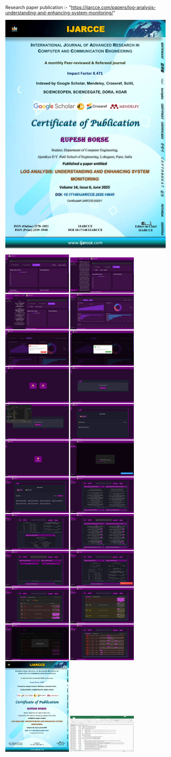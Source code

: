 Research paper publication :- "https://ijarcce.com/papers/log-analysis-understanding-and-enhancing-system-monitoring/"
<div>
  <img src="images/certificate.png">
</div>
<br>
<div>
  <img src="images/1.png" alt="1" width="200"/>
  <img src="images/2.png" alt="2" width="200"/>
  <img src="images/3.png" alt="3" width="200"/>
  
  <img src="images/4.png" alt="4" width="200"/>
  <img src="images/5.png" alt="5" width="200"/>
  <img src="images/6.png" alt="6" width="200"/>

  <img src="images/7.png" alt="7" width="200"/>
  <img src="images/8.png" alt="8" width="200"/>
  <img src="images/9.png" alt="9" width="200"/>

  <img src="images/10.png" alt="10" width="200"/>
  <img src="images/11.png" alt="11" width="200"/>
  <img src="images/12.png" alt="12" width="200"/>
  <img src="images/13.png" alt="13" width="200"/>
  <img src="images/14.png" alt="14" width="200"/>
  <img src="images/15.png" alt="15" width="200"/>

  <img src="images/16.png" alt="16" width="200"/>
  <img src="images/17.png" alt="17" width="200"/>
  <img src="images/18.png" alt="18" width="200"/>
  <img src="images/19.png" alt="19" width="200"/>

  <img src="images/20.png" alt="20" width="200"/>

  <img src="images/21.png" alt="21" width="200"/>
  <img src="images/22.png" alt="22" width="200"/>
  <img src="images/23.png" alt="23" width="200"/>
  <img src="images/24.png" alt="24" width="200"/>
</div>
